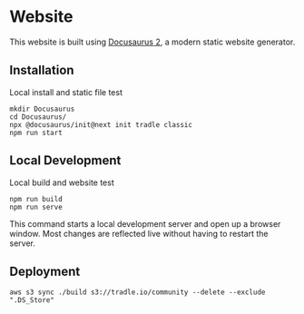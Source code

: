 # Website

This website is built using [Docusaurus 2](https://v2.docusaurus.io/), a modern static website generator.

## Installation

Local install and static file test
```console
mkdir Docusaurus
cd Docusaurus/
npx @docusaurus/init@next init tradle classic
npm run start
```

## Local Development

Local build and website test
```console
npm run build
npm run serve
```

This command starts a local development server and open up a browser window. Most changes are reflected live without having to restart the server.


## Deployment

```console
aws s3 sync ./build s3://tradle.io/community --delete --exclude ".DS_Store"
```
